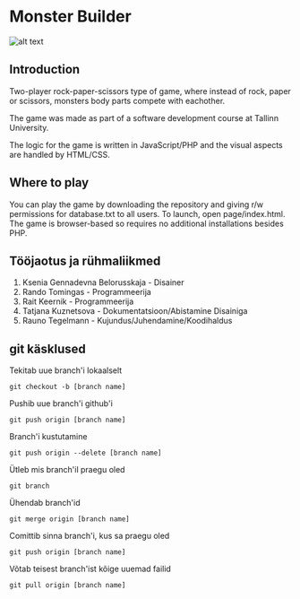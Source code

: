 # Monster Builder
![alt text](https://github.com/RaunoT/MonsterBuilder/blob/master/assets/screenshot.PNG?raw=true "Screenshot")

## Introduction

Two-player rock-paper-scissors type of game, where instead of rock, paper or scissors,
monsters body parts compete with eachother.

The game was made as part of a software development course at Tallinn University.

The logic for the game is written in JavaScript/PHP and the visual aspects are handled by HTML/CSS.


## Where to play

You can play the game by downloading the repository and giving r/w permissions for database.txt to all users. 
To launch, open page/index.html. The game is browser-based so requires no additional installations besides PHP.

## Tööjaotus ja rühmaliikmed

1. Ksenia Gennadevna Belorusskaja - Disainer
2. Rando Tomingas - Programmeerija
3. Rait Keernik - Programmeerija
4. Tatjana Kuznetsova - Dokumentatsioon/Abistamine Disainiga
5. Rauno Tegelmann - Kujundus/Juhendamine/Koodihaldus

## git käsklused

Tekitab uue branch'i lokaalselt
```
git checkout -b [branch name]
```

Pushib uue branch'i github'i
```
git push origin [branch name]
```

Branch'i kustutamine
```
git push origin --delete [branch name]
```

Ütleb mis branch'il praegu oled 
```
git branch
```

Ühendab branch'id
```
git merge origin [branch name]
```

Comittib sinna branch'i, kus sa praegu oled
```
git push origin [branch name]
```

Võtab teisest branch'ist kõige uuemad failid
```
git pull origin [branch name]
```